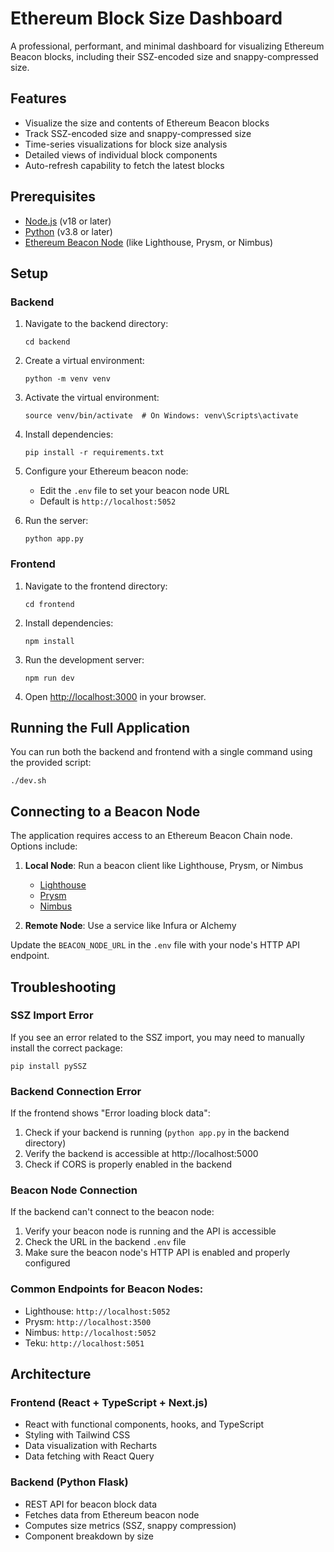 # Ethereum Block Size Dashboard

A professional, performant, and minimal dashboard for visualizing Ethereum Beacon blocks, including their SSZ-encoded size and snappy-compressed size.

## Features

- Visualize the size and contents of Ethereum Beacon blocks
- Track SSZ-encoded size and snappy-compressed size
- Time-series visualizations for block size analysis
- Detailed views of individual block components
- Auto-refresh capability to fetch the latest blocks

## Prerequisites

- [Node.js](https://nodejs.org/) (v18 or later)
- [Python](https://www.python.org/) (v3.8 or later)
- [Ethereum Beacon Node](https://ethereum.org/en/developers/docs/nodes-and-clients/) (like Lighthouse, Prysm, or Nimbus)

## Setup

### Backend

1. Navigate to the backend directory:
   ```
   cd backend
   ```

2. Create a virtual environment:
   ```
   python -m venv venv
   ```

3. Activate the virtual environment:
   ```
   source venv/bin/activate  # On Windows: venv\Scripts\activate
   ```

4. Install dependencies:
   ```
   pip install -r requirements.txt
   ```

5. Configure your Ethereum beacon node:
   - Edit the `.env` file to set your beacon node URL
   - Default is `http://localhost:5052`

6. Run the server:
   ```
   python app.py
   ```

### Frontend

1. Navigate to the frontend directory:
   ```
   cd frontend
   ```

2. Install dependencies:
   ```
   npm install
   ```

3. Run the development server:
   ```
   npm run dev
   ```

4. Open [http://localhost:3000](http://localhost:3000) in your browser.

## Running the Full Application

You can run both the backend and frontend with a single command using the provided script:

```
./dev.sh
```

## Connecting to a Beacon Node

The application requires access to an Ethereum Beacon Chain node. Options include:

1. **Local Node**: Run a beacon client like Lighthouse, Prysm, or Nimbus
   - [Lighthouse](https://lighthouse-book.sigmaprime.io/installation.html)
   - [Prysm](https://docs.prylabs.network/docs/install/install-with-script)
   - [Nimbus](https://nimbus.guide/quick-start.html)

2. **Remote Node**: Use a service like Infura or Alchemy

Update the `BEACON_NODE_URL` in the `.env` file with your node's HTTP API endpoint.

## Troubleshooting

### SSZ Import Error

If you see an error related to the SSZ import, you may need to manually install the correct package:

```
pip install pySSZ
```

### Backend Connection Error

If the frontend shows "Error loading block data":

1. Check if your backend is running (`python app.py` in the backend directory)
2. Verify the backend is accessible at http://localhost:5000
3. Check if CORS is properly enabled in the backend

### Beacon Node Connection

If the backend can't connect to the beacon node:

1. Verify your beacon node is running and the API is accessible
2. Check the URL in the backend `.env` file
3. Make sure the beacon node's HTTP API is enabled and properly configured

### Common Endpoints for Beacon Nodes:

- Lighthouse: `http://localhost:5052`
- Prysm: `http://localhost:3500`
- Nimbus: `http://localhost:5052`
- Teku: `http://localhost:5051`

## Architecture

### Frontend (React + TypeScript + Next.js)
- React with functional components, hooks, and TypeScript
- Styling with Tailwind CSS
- Data visualization with Recharts
- Data fetching with React Query

### Backend (Python Flask)
- REST API for beacon block data
- Fetches data from Ethereum beacon node
- Computes size metrics (SSZ, snappy compression)
- Component breakdown by size 